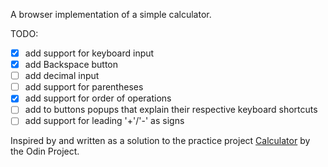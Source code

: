 A browser implementation of a simple calculator.

TODO:
- [x] add support for keyboard input
- [x] add Backspace button
- [ ] add decimal input
- [ ] add support for parentheses
- [x] add support for order of operations
- [ ] add to buttons popups that explain their respective keyboard shortcuts
- [ ] add support for leading '+'/'-' as signs
    
Inspired by and written as a solution to the practice project
[Calculator](https://www.theodinproject.com/courses/web-development-101/lessons/calculator) by the Odin Project.
